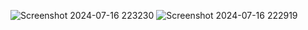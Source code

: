 
![Screenshot 2024-07-16 223230](https://github.com/user-attachments/assets/4af4948d-0d20-4b2d-881f-39c0cf839d4a)
![Screenshot 2024-07-16 222919](https://github.com/user-attachments/assets/6ca9de01-08cb-4045-a951-bb4cbfc977d3)
